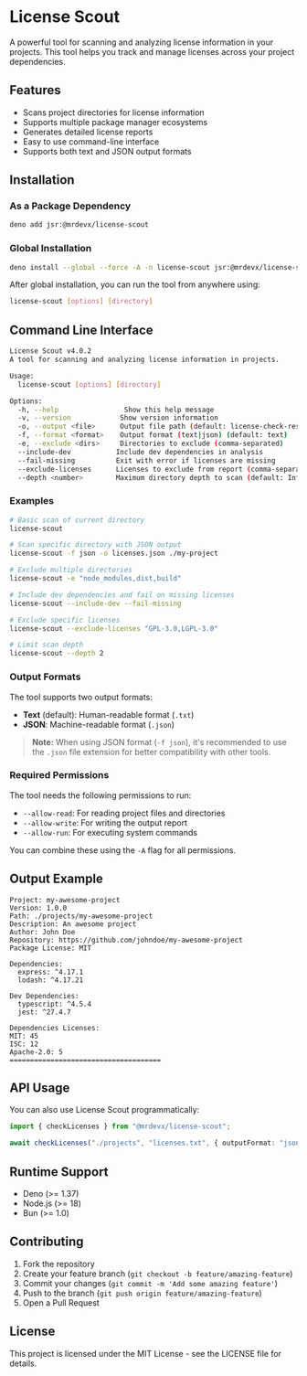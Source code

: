 # License Scout

A powerful tool for scanning and analyzing license information in your projects. This tool helps you track and manage licenses across your project dependencies.

## Features

- Scans project directories for license information
- Supports multiple package manager ecosystems
- Generates detailed license reports
- Easy to use command-line interface
- Supports both text and JSON output formats

## Installation

### As a Package Dependency

```bash
deno add jsr:@mrdevx/license-scout
```

### Global Installation

```bash
deno install --global --force -A -n license-scout jsr:@mrdevx/license-scout
```

After global installation, you can run the tool from anywhere using:

```bash
license-scout [options] [directory]
```

## Command Line Interface

```bash
License Scout v4.0.2
A tool for scanning and analyzing license information in projects.

Usage:
  license-scout [options] [directory]

Options:
  -h, --help                Show this help message
  -v, --version            Show version information
  -o, --output <file>      Output file path (default: license-check-results.[txt|json])
  -f, --format <format>    Output format (text|json) (default: text)
  -e, --exclude <dirs>     Directories to exclude (comma-separated)
  --include-dev           Include dev dependencies in analysis
  --fail-missing          Exit with error if licenses are missing
  --exclude-licenses      Licenses to exclude from report (comma-separated)
  --depth <number>        Maximum directory depth to scan (default: Infinity)
```

### Examples

```bash
# Basic scan of current directory
license-scout

# Scan specific directory with JSON output
license-scout -f json -o licenses.json ./my-project

# Exclude multiple directories
license-scout -e "node_modules,dist,build"

# Include dev dependencies and fail on missing licenses
license-scout --include-dev --fail-missing

# Exclude specific licenses
license-scout --exclude-licenses "GPL-3.0,LGPL-3.0"

# Limit scan depth
license-scout --depth 2
```

### Output Formats

The tool supports two output formats:

- **Text** (default): Human-readable format (`.txt`)
- **JSON**: Machine-readable format (`.json`)

> **Note:** When using JSON format (`-f json`), it's recommended to use the `.json` file extension for better compatibility with other tools.

### Required Permissions

The tool needs the following permissions to run:

- `--allow-read`: For reading project files and directories
- `--allow-write`: For writing the output report
- `--allow-run`: For executing system commands

You can combine these using the `-A` flag for all permissions.

## Output Example

```text
Project: my-awesome-project
Version: 1.0.0
Path: ./projects/my-awesome-project
Description: An awesome project
Author: John Doe
Repository: https://github.com/johndoe/my-awesome-project
Package License: MIT

Dependencies:
  express: ^4.17.1
  lodash: ^4.17.21

Dev Dependencies:
  typescript: ^4.5.4
  jest: ^27.4.7

Dependencies Licenses:
MIT: 45
ISC: 12
Apache-2.0: 5
=====================================
```

## API Usage

You can also use License Scout programmatically:

```typescript
import { checkLicenses } from "@mrdevx/license-scout";

await checkLicenses("./projects", "licenses.txt", { outputFormat: "json" });
```

## Runtime Support

- Deno (>= 1.37)
- Node.js (>= 18)
- Bun (>= 1.0)

## Contributing

1. Fork the repository
2. Create your feature branch (`git checkout -b feature/amazing-feature`)
3. Commit your changes (`git commit -m 'Add some amazing feature'`)
4. Push to the branch (`git push origin feature/amazing-feature`)
5. Open a Pull Request

## License

This project is licensed under the MIT License - see the LICENSE file for details.
